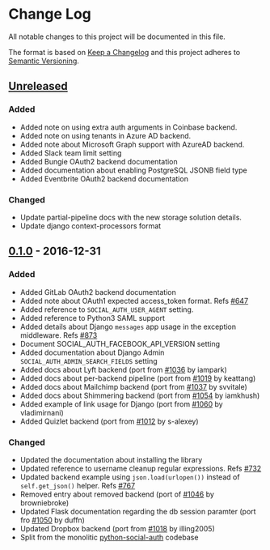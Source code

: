 # Change Log

All notable changes to this project will be documented in this file.

The format is based on [Keep a Changelog](http://keepachangelog.com/)
and this project adheres to [Semantic Versioning](http://semver.org/).

## [Unreleased](https://github.com/python-social-auth/social-docs/commits/master)

### Added
- Added note on using extra auth arguments in Coinbase backend.
- Added note on using tenants in Azure AD backend.
- Added note about Microsoft Graph support with AzureAD backend.
- Added Slack team limit setting
- Added Bungie OAuth2 backend documentation
- Added documentation about enabling PostgreSQL JSONB field type
- Added Eventbrite OAuth2 backend documentation

### Changed
- Update partial-pipeline docs with the new storage solution details.
- Update django context-processors format

## [0.1.0](https://github.com/python-social-auth/social-docs/releases/tag/0.1.0) - 2016-12-31

### Added
- Added GitLab OAuth2 backend documentation
- Added note about OAuth1 expected access_token format.
  Refs [#647](https://github.com/omab/python-social-auth/issues/647)
- Added reference to `SOCIAL_AUTH_USER_AGENT` setting.
- Added reference to Python3 SAML support
- Added details about Django `messages` app usage in the exception middleware.
  Refs [#873](https://github.com/omab/python-social-auth/issues/873)
- Document SOCIAL_AUTH_FACEBOOK_API_VERSION setting
- Added documentation about Django Admin `SOCIAL_AUTH_ADMIN_SEARCH_FIELDS` setting
- Added docs about Lyft backend (port from [#1036](https://github.com/omab/python-social-auth/pull/1036)
  by iampark)
- Added docs about per-backend pipeline (port from [#1019](https://github.com/omab/python-social-auth/pull/1019)
  by keattang)
- Added docs about Mailchimp backend (port from [#1037](https://github.com/omab/python-social-auth/pull/1037)
  by svvitale)
- Added docs about Shimmering backend (port from [#1054](https://github.com/omab/python-social-auth/pull/1054)
  by iamkhush)
- Added example of link usage for Django (port from [#1060](https://github.com/omab/python-social-auth/pull/1060)
  by vladimirnani)
- Added Quizlet backend (port from [#1012](https://github.com/omab/python-social-auth/pull/1012)
  by s-alexey)

### Changed
- Updated the documentation about installing the library
- Updated reference to username cleanup regular expressions.
  Refs [#732](https://github.com/omab/python-social-auth/issues/732)
- Updated backend example using `json.load(urlopen())` instead of `self.get_json()` helper.
  Refs [#767](https://github.com/omab/python-social-auth/issues/767)
- Removed entry about removed backend (port of [#1046](https://github.com/omab/python-social-auth/pull/1046)
  by browniebroke)
- Updated Flask documentation regarding the db session paramter (port fro [#1050](https://github.com/omab/python-social-auth/pull/1050)
  by duffn)
- Updated Dropbox backend (port from [#1018](https://github.com/omab/python-social-auth/pull/1018)
  by illing2005)
- Split from the monolitic [python-social-auth](https://github.com/omab/python-social-auth)
  codebase
